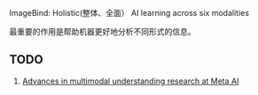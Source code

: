 ImageBind: Holistic(整体、全面） AI learning across six modalities

最重要的作用是帮助机器更好地分析不同形式的信息。

## TODO
1. [Advances in multimodal understanding research at Meta AI](https://ai.facebook.com/blog/advances-in-multimodal-understanding-research-at-meta-ai/)

